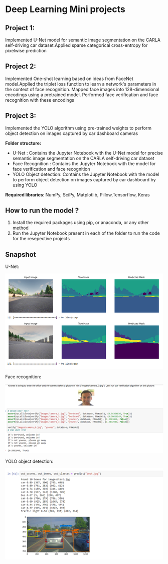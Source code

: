 # Deep Learning Mini projects

## Project 1:

Implemented U-Net model for semantic image segmentation on the CARLA self-driving car dataset.Applied sparse categorical cross-entropy for pixelwise prediction

## Project 2:

Implemented One-shot learning based on ideas from FaceNet model.Applied the triplet loss function to learn a network's parameters in the context of face recognition. Mapped face images into 128-dimensional encodings using a pretrained model. Performed face verification and face recognition with these encodings

## Project 3:

Implemented the YOLO algorithm using pre-trained weights to perform object detection on images captured by car dashboard cameras

**Folder structure:**

- U-Net : Contains the Jupyter Notebook with the U-Net model for precise semantic image segmentation on the CARLA self-driving car dataset
- Face Recognition : Contains the Jupyter Notebook with the model for face verification and face recognition
- YOLO Object detection: Contains the Jupyter Notebook with the model to perform object detection on images captured by car dashboard by using YOLO

**Required libraries**: NumPy, SciPy, Matplotlib, Pillow,Tensorflow, Keras

## How to run the model ?

1. Install the required packages using pip, or anaconda, or any other method
2. Run the Jupyter Notebook present in each of the folder to run the code for the resepective projects

## Snapshot

U-Net:

<img src="U_net_snapshot.png" alt="alt text" width="800"/> <br>

Face recognition:

<img src="face_recog_snapshot.png" alt="alt text" width="800"/> <br>

YOLO object detection:

<img src="yolo_snapshot.png" alt="alt text" width="800"/> <br>
